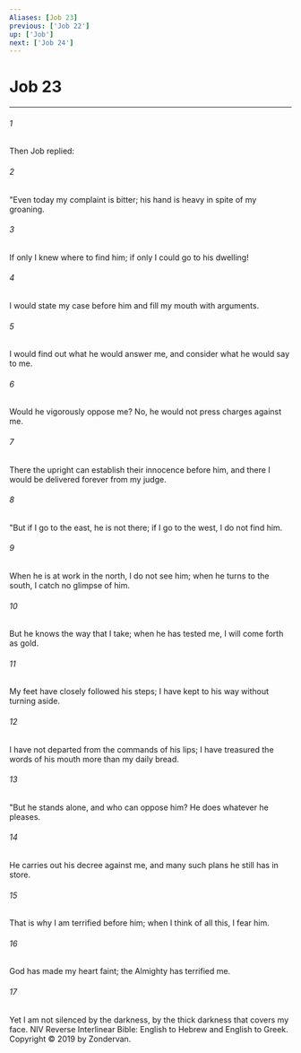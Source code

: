 ```yaml
---
Aliases: [Job 23]
previous: ['Job 22']
up: ['Job']
next: ['Job 24']
---
```

# Job 23

***


###### 1 
Then Job replied: 

###### 2 
"Even today my complaint is bitter; his hand is heavy in spite of my groaning. 

###### 3 
If only I knew where to find him; if only I could go to his dwelling! 

###### 4 
I would state my case before him and fill my mouth with arguments. 

###### 5 
I would find out what he would answer me, and consider what he would say to me. 

###### 6 
Would he vigorously oppose me? No, he would not press charges against me. 

###### 7 
There the upright can establish their innocence before him, and there I would be delivered forever from my judge. 

###### 8 
"But if I go to the east, he is not there; if I go to the west, I do not find him. 

###### 9 
When he is at work in the north, I do not see him; when he turns to the south, I catch no glimpse of him. 

###### 10 
But he knows the way that I take; when he has tested me, I will come forth as gold. 

###### 11 
My feet have closely followed his steps; I have kept to his way without turning aside. 

###### 12 
I have not departed from the commands of his lips; I have treasured the words of his mouth more than my daily bread. 

###### 13 
"But he stands alone, and who can oppose him? He does whatever he pleases. 

###### 14 
He carries out his decree against me, and many such plans he still has in store. 

###### 15 
That is why I am terrified before him; when I think of all this, I fear him. 

###### 16 
God has made my heart faint; the Almighty has terrified me. 

###### 17 
Yet I am not silenced by the darkness, by the thick darkness that covers my face. NIV Reverse Interlinear Bible: English to Hebrew and English to Greek. Copyright © 2019 by Zondervan.
